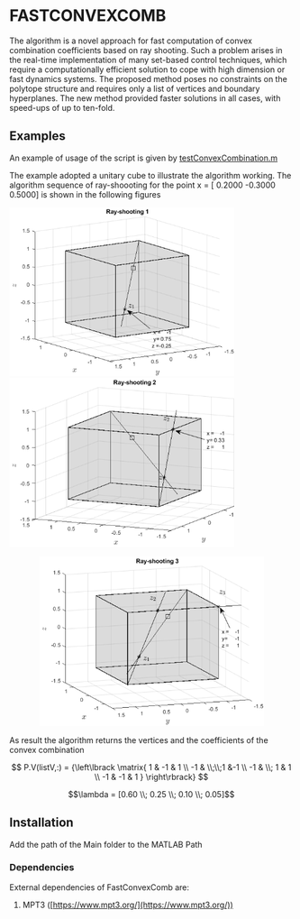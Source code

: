 # FASTCONVEXCOMB

The algorithm is a novel approach for fast computation of convex combination coefficients based on
ray shooting. Such a problem arises in the real-time implementation of many set-based control techniques, which require a
computationally efficient solution to cope with high dimension or fast dynamics systems. The proposed method poses no
constraints on the polytope structure and requires only a list of vertices and boundary hyperplanes. The new method provided faster solutions in all cases, with speed-ups of up to ten-fold.

## Examples

 An example of usage of the script is given by [testConvexCombination.m](testConvexCombination.m)
 
 The example adopted a unitary cube to illustrate the algorithm working. 
 The algorithm sequence of ray-shoooting for the point 
 x = [ 0.2000  -0.3000    0.5000] is shown in the following figures
 
                 
<img src="Ray_shooting1.png" width="399" height="300">                   <img src="Ray_shooting2.png" width="399" height="300">
   
<p align="center">
<img src="Ray_shooting3.png" width="399" height="300">
</p>

As result the algorithm returns the vertices and the coefficients of the convex combination


$$ P.V(listV,:) = {\left\lbrack \matrix{ 1  &  -1  &   1 \\
                                        -1  &  \\;\\;1  &-1 \\
                                        -1  &   \\; 1  &   1 \\
                                        -1  &  -1  &   1 } \right\rbrack} 
$$
    
$$\lambda = [0.60 \\; 0.25 \\; 0.10 \\;  0.05]$$



## Installation

Add the path of the Main folder to the MATLAB Path

### Dependencies

External dependencies of FastConvexComb are:

1. MPT3 ([https://www.mpt3.org/](https://www.mpt3.org/))

